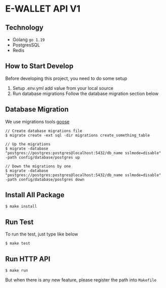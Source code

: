 # E-WALLET API V1

## Technology

- Golang `go 1.19`
- PostgresSQL
- Redis

## How to Start Develop
Before developing this project, you need to do some setup
1. Setup .env.yml add value from your local source
2. Run database migrations
    Follow the database migration section below

## Database Migration
We use migrations tools [goose](https://github.com/pressly/goose)

```$command
// Create database migrations file
$ migrate create -ext sql -dir migrations create_something_table

// Up the migrations
$ migrate -database "postgres://postgres:postgres@localhost:5432/db_name sslmode=disable" -path config/database/postgres up

// Down the migrations by one
$ migrate -database "postgres://postgres:postgres@localhost:5432/db_name sslmode=disable" -path config/database/postgres down
```

## Install All Package
```$command
$ make install
```

## Run Test

To run the test, just type like below

```$command
$ make test
```

## Run HTTP API
```$command
$ make run
```

But when there is any new feature, please register the path into `Makefile`
